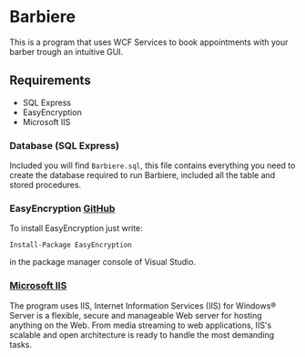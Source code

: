 # Barbiere
 This is a program that uses WCF Services to book appointments with your barber trough an intuitive GUI.
 
## Requirements
- SQL Express
- EasyEncryption
- Microsoft IIS

### Database (SQL Express)
Included you will find  `Barbiere.sql`, this file contains everything you need  to create the database required to run Barbiere, included all the table and stored procedures.

### EasyEncryption [GitHub](https://github.com/polischuk/EasyEncryption)
 To install EasyEncryption just write:
 
 `Install-Package EasyEncryption`
 
 in the package manager console of Visual Studio.
 ### [Microsoft IIS](https://www.iis.net/)

The program uses IIS, Internet Information Services (IIS) for Windows® Server is a flexible, secure and manageable Web server for hosting anything on the Web. From media streaming to web applications, IIS's scalable and open architecture is ready to handle the most demanding tasks.
